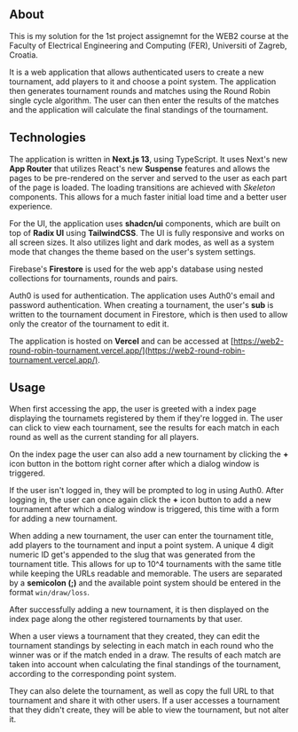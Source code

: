 ## About

This is my solution for the 1st project assignemnt for the WEB2 course at the Faculty of Electrical Engineering and Computing (FER), Universiti of Zagreb, Croatia.

It is a web application that allows authenticated users to create a new tournament, add players to it and choose a point system. The application then generates tournament rounds and matches using the Round Robin single cycle algorithm. The user can then enter the results of the matches and the application will calculate the final standings of the tournament.

## Technologies

The application is written in **Next.js 13**, using TypeScript. It uses Next's new **App Router** that utilizes React's new **Suspense** features and allows the pages to be pre-rendered on the server and served to the user as each part of the page is loaded. The loading transitions are achieved with *Skeleton* components. This allows for a much faster initial load time and a better user experience.

For the UI, the application uses **shadcn/ui** components, which are built on top of **Radix UI** using **TailwindCSS**. The UI is fully responsive and works on all screen sizes. It also utilizes light and dark modes, as well as a system mode that changes the theme based on the user's system settings.

Firebase's **Firestore** is used for the web app's database using nested collections for tournaments, rounds and pairs.

Auth0 is used for authentication. The application uses Auth0's email and password authentication. When creating a tournament, the user's **sub** is written to the tournament document in Firestore, which is then used to allow only the creator of the tournament to edit it.

The application is hosted on **Vercel** and can be accessed at [https://web2-round-robin-tournament.vercel.app/](https://web2-round-robin-tournament.vercel.app/).

## Usage

When first accessing the app, the user is greeted with a index page displaying the tournamets registered by them if they're logged in. The user can click to view each tournament, see the results for each match in each round as well as the current standing for all players.

On the index page the user can also add a new tournament by clicking the **+** icon button in the bottom right corner after which a dialog window is triggered.

If the user isn't logged in, they will be prompted to log in using Auth0. After logging in, the user can once again click the **+** icon button to add a new tournament after which a dialog window is triggered, this time with a form for adding a new tournament.

When adding a new tournament, the user can enter the tournament title, add players to the tournament and input a point system. A unique 4 digit numeric ID get's appended to the slug that was generated from the tournament title. This allows for up to 10^4 tournaments with the same title while keeping the URLs readable and memorable. The users are separated by a **semicolon (;)** and the available point system should be entered in the format `win/draw/loss`.

After successfully adding a new tournament, it is then displayed on the index page along the other registered tournaments by that user.

When a user views a tournament that they created, they can edit the tournament standings by selecting in each match in each round who the winner was or if the match ended in a draw. The results of each match are taken into account when calculating the final standings of the tournament, according to the corresponding point system.

They can also delete the tournament, as well as copy the full URL to that tournament and share it with other users. If a user accesses a tournament that they didn't create, they will be able to view the tournament, but not alter it.
